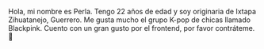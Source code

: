 Hola, mi nombre es Perla. 
Tengo 22 años de edad y soy originaria de Ixtapa Zihuatanejo, Guerrero.
Me gusta mucho el grupo K-pop de chicas llamado Blackpink.
Cuento con un gran gusto por el frontend, por favor contráteme. 🥺

<!---
PerlaAtziry/PerlaAtziry is a ✨ special ✨ repository because its `README.md` (this file) appears on your GitHub profile.
You can click the Preview link to take a look at your changes.
--->
